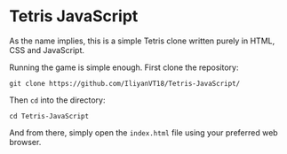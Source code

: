 # Tetris JavaScript

As the name implies, this is a simple Tetris clone written purely in HTML, CSS and JavaScript.

Running the game is simple enough. First clone the repository:

```
git clone https://github.com/IliyanVT18/Tetris-JavaScript/
```

Then `cd` into the directory:

```
cd Tetris-JavaScript
```

And from there, simply open the `index.html`  file using your preferred web browser.
